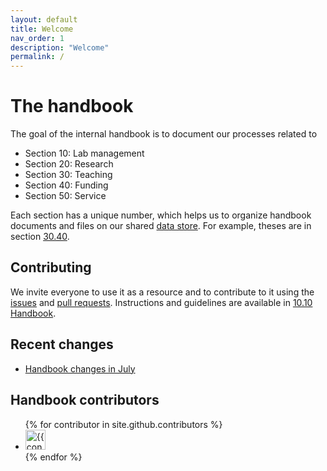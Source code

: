 ```yaml
---
layout: default
title: Welcome
nav_order: 1
description: "Welcome"
permalink: /
---
```



# The handbook

The goal of the internal handbook is to document our processes related to 

- Section 10: Lab management
- Section 20: Research
- Section 30: Teaching
- Section 40: Funding
- Section 50: Service

Each section has a unique number, which helps us to organize handbook documents and files on our shared [data store](docs/lab_management/10_processes/10.05.systems-overview.html#nextcloud). For example, theses are in section [30.40](docs/teaching/30_processes/30.40.theses.html). 

## Contributing

We invite everyone to use it as a resource and to contribute to it using the [issues](https://github.com/digital-work-lab/handbook/issues) and [pull requests](https://github.com/digital-work-lab/handbook/pulls). Instructions and guidelines are available in [10.10 Handbook](docs/lab_management/10_processes/10.10.handbook.html).

## Recent changes

- [Handbook changes in July](https://github.com/digital-work-lab/handbook/compare/6e0b3da0c213f74dce154642892d50e5ed96a9b3...6e0b3da0c213f74dce154642892d50e5ed96a9b3)

<!--
## Contact

Offices: WE5/1.081.

[Schedule a meeting](https://calendly.com/gerit-wagner/30min){: .btn .btn-green }

<iframe width="600" height="200" frameborder="0" scrolling="no" marginheight="0" marginwidth="0" src="https://www.openstreetmap.org/export/embed.html?bbox=10.862774848937988%2C49.89987300208533%2C10.876936912536623%2C49.90642391513594&amp;layer=mapnik&amp;marker=49.9031485698061%2C10.869855880737305" style="border: 1px solid black"></iframe>
-->

## Handbook contributors

<ul class="list-style-none">
{% for contributor in site.github.contributors %}
  <li class="d-inline-block mr-1">
     <a href="{{ contributor.html_url }}"><img src="{{ contributor.avatar_url }}" width="32" height="32" alt="{{ contributor.login }}"/></a>
  </li>
{% endfor %}
</ul>
